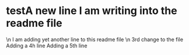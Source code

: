 # testA new line I am writing into the readme file
\n I am adding yet another line to this readme file
\n 3rd change to the file
Adding a 4h line
Adding a 5th line

